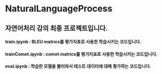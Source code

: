 # NaturalLanguageProcess
## 자연어처리 강의 최종 프로젝트입니다.
#### train.ipynb : BLEU matrics를 평가지표로 사용한 학습시키는 코드입니다.
#### trainComet.ipynb : comet matrics를 평가지표로 사용한 학습시키는 코드입니다.
#### eval.ipynb : 학습한 모델을 불러와서 테스트 데이터에 대해 평가하는 코드입니다.
